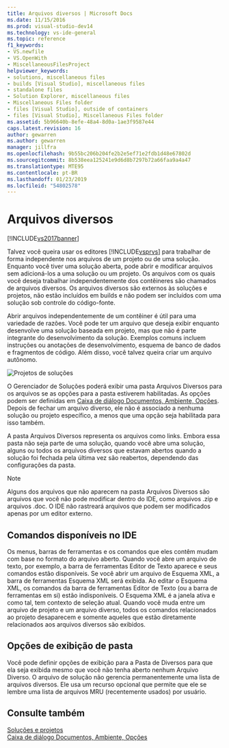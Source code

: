 ```yaml
---
title: Arquivos diversos | Microsoft Docs
ms.date: 11/15/2016
ms.prod: visual-studio-dev14
ms.technology: vs-ide-general
ms.topic: reference
f1_keywords:
- VS.newfile
- VS.OpenWith
- MiscellaneousFilesProject
helpviewer_keywords:
- solutions, miscellaneous files
- builds [Visual Studio], miscellaneous files
- standalone files
- Solution Explorer, miscellaneous files
- Miscellaneous Files folder
- files [Visual Studio], outside of containers
- files [Visual Studio], Miscellaneous Files folder
ms.assetid: 5b96640b-8efe-48a4-8d0a-1ae3f9587e44
caps.latest.revision: 16
author: gewarren
ms.author: gewarren
manager: jillfra
ms.openlocfilehash: 9b55bc206b204fe2b2e5ef71e2fdb1d48e67802d
ms.sourcegitcommit: 8b538eea125241e9d6d8b7297b72a66faa9a4a47
ms.translationtype: MTE95
ms.contentlocale: pt-BR
ms.lasthandoff: 01/23/2019
ms.locfileid: "54802578"
---
```

# <a name="miscellaneous-files"></a>Arquivos diversos
[!INCLUDE[vs2017banner](../../includes/vs2017banner.md)]

  
Talvez você queira usar os editores [!INCLUDE[vsprvs](../../includes/vsprvs-md.md)] para trabalhar de forma independente nos arquivos de um projeto ou de uma solução. Enquanto você tiver uma solução aberta, pode abrir e modificar arquivos sem adicioná-los a uma solução ou um projeto. Os arquivos com os quais você deseja trabalhar independentemente dos contêineres são chamados de arquivos diversos. Os arquivos diversos são externos às soluções e projetos, não estão incluídos em builds e não podem ser incluídos com uma solução sob controle do código-fonte.  
  
 Abrir arquivos independentemente de um contêiner é útil para uma variedade de razões. Você pode ter um arquivo que deseja exibir enquanto desenvolve uma solução baseada em projeto, mas que não é parte integrante do desenvolvimento da solução. Exemplos comuns incluem instruções ou anotações de desenvolvimento, esquema de banco de dados e fragmentos de código. Além disso, você talvez queira criar um arquivo autônomo.  
  
 ![Projetos de soluções](../../ide/reference/media/projects-solutions-misc.gif "Projects_Solutions_Misc")  
  
 O Gerenciador de Soluções poderá exibir uma pasta Arquivos Diversos para os arquivos se as opções para a pasta estiverem habilitadas. As opções podem ser definidas em [Caixa de diálogo Documentos, Ambiente, Opções](../../ide/reference/documents-environment-options-dialog-box.md). Depois de fechar um arquivo diverso, ele não é associado a nenhuma solução ou projeto específico, a menos que uma opção seja habilitada para isso também.  
  
 A pasta Arquivos Diversos representa os arquivos como links. Embora essa pasta não seja parte de uma solução, quando você abre uma solução, alguns ou todos os arquivos diversos que estavam abertos quando a solução foi fechada pela última vez são reabertos, dependendo das configurações da pasta.  
  
> [!NOTE]
>  Alguns dos arquivos que não aparecem na pasta Arquivos Diversos são arquivos que você não pode modificar dentro do IDE, como arquivos .zip e arquivos .doc. O IDE não rastreará arquivos que podem ser modificados apenas por um editor externo.  
  
## <a name="commands-available-in-the-ide"></a>Comandos disponíveis no IDE  
 Os menus, barras de ferramentas e os comandos que eles contêm mudam com base no formato do arquivo aberto. Quando você abre um arquivo de texto, por exemplo, a barra de ferramentas Editor de Texto aparece e seus comandos estão disponíveis. Se você abrir um arquivo de Esquema XML, a barra de ferramentas Esquema XML será exibida. Ao editar o Esquema XML, os comandos da barra de ferramentas Editor de Texto (ou a barra de ferramentas em si) estão indisponíveis. O Esquema XML é a janela ativa e como tal, tem contexto de seleção atual. Quando você muda entre um arquivo de projeto e um arquivo diverso, todos os comandos relacionados ao projeto desaparecem e somente aqueles que estão diretamente relacionados aos arquivos diversos são exibidos.  
  
## <a name="folder-display-options"></a>Opções de exibição de pasta  
 Você pode definir opções de exibição para a Pasta de Diversos para que ela seja exibida mesmo que você não tenha aberto nenhum Arquivo Diverso. O arquivo de solução não gerencia permanentemente uma lista de arquivos diversos. Ele usa um recurso opcional que permite que ele se lembre uma lista de arquivos MRU (recentemente usados) por usuário.  
  
## <a name="see-also"></a>Consulte também  
 [Soluções e projetos](../../ide/solutions-and-projects-in-visual-studio.md)   
 [Caixa de diálogo Documentos, Ambiente, Opções](../../ide/reference/documents-environment-options-dialog-box.md)
